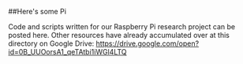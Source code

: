 ##Here's some Pi

Code and scripts written for our Raspberry Pi research project can be posted here.
Other resources have already accumulated over at this directory on Google Drive:
https://drive.google.com/open?id=0B_UUOorsA1_qeTAtbi1iWGl4LTQ

